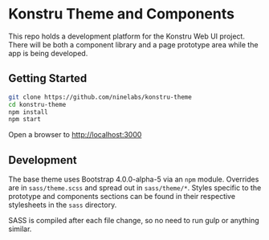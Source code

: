 # Konstru Theme and Components

This repo holds a development platform for the Konstru Web UI project. There will be both a component library and a page prototype area while the app is being developed.

## Getting Started

```bash
git clone https://github.com/ninelabs/konstru-theme
cd konstru-theme
npm install
npm start
```

Open a browser to [http://localhost:3000](http://localhost:3000)

## Development

The base theme uses Bootstrap 4.0.0-alpha-5 via an `npm` module. Overrides are in `sass/theme.scss` and spread out in `sass/theme/*`. Styles specific to the prototype and components sections can be found in their respective stylesheets in the `sass` directory.

SASS is compiled after each file change, so no need to run gulp or anything similar.
